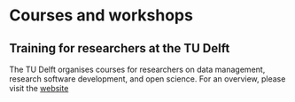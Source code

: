 # Courses and workshops

## Training for researchers at the TU Delft
The TU Delft organises courses for researchers on data management, research software development, and open science. For an overview, please visit the [website](https://www.tudelft.nl/en/library/research-data-management/r/training-events/training-for-researchers)
